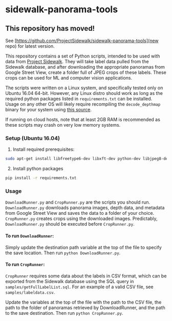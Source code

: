 # sidewalk-panorama-tools

## This repository has moved!
See [https://github.com/ProjectSidewalk/sidewalk-panorama-tools](new repo) for latest version.


This repository contains a set of Python scripts, intended to be used with data from [Project Sidewalk](https://github.com/ProjectSidewalk/SidewalkWebpage). They will take
label data pulled from the Sidewalk database, and after downloading the appropriate panoramas from Google Street View, create a folder
full of JPEG crops of these labels. These crops can be used for ML and computer vision applications.

The scripts were written on a Linux system, and specifically tested only on Ubuntu 16.04 64-bit. However, any Linux distro should
work as long as the required python packages listed in `requirements.txt` can be installed. Usage on any other OS will likely require
recompiling the `decode_depthmap` binary for your system using [this source](https://github.com/jianxiongxiao/ProfXkit/blob/master/GoogleMapsScraper/decode_depthmap.cpp).

If running on cloud hosts, note that at least 2GB RAM is recommended as these scripts may crash on very low memory systems.

### Setup (Ubuntu 16.04)
1. Install required prerequisites:
```bash
sudo apt-get install libfreetype6-dev libxft-dev python-dev libjpeg8-dev libblas-dev liblapack-dev libatlas-base-dev gfortran python-tk
```
2. Install python packages
```bash
pip install -r requirements.txt
```
### Usage
`DownloadRunner.py` and `CropRunner.py` are the scripts you should run. `DownloadRunner.py` downloads panorama images, depth data, and metadata
from Google Street View and saves the data to a folder of your choice. `CropRunner.py` creates crops using the downloaded images. Predictably,
`DownloadRunner.py`
should be executed before `CropRunner.py`.

#### To run `DownloadRunner`:

Simply update the destination path variable at the top of the file to specify the save location. Then run `python DownloadRunner.py`.

#### To run `CropRunner`:

`CropRunner` requires some data about the labels in CSV format, which can be exported from the Sidewalk database using the SQL query in
`samples/getFullLabelList.sql`. For an example of a valid CSV file, see `samples/labeldata.csv`.

Update the variables at the top of the file with the path to the CSV file, the path to the folder of panoramas retrieved by DownloadRunner,
and the path to the save destination. Then run `python CropRunner.py`.
